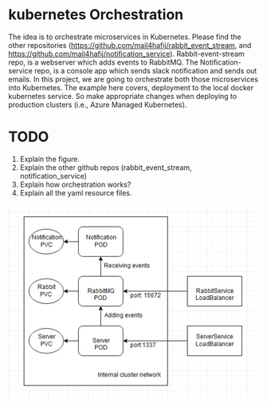 # kubernetes Orchestration
The idea is to orchestrate microservices in Kubernetes. Please find the other repositories (https://github.com/mail4hafij/rabbit_event_stream, and https://github.com/mail4hafij/notification_service). Rabbit-event-stream repo, is a webserver which adds events to RabbitMQ. The Notification-service repo, is a console app which sends slack notification and sends out emails. In this project, we are going to orchestrate both those microservices into Kubernetes. The example here covers, deployment to the local docker kubernetes service. So make appropriate changes when deploying to production clusters (i.e., Azure Managed Kubernetes).


# TODO
  1. Explain the figure.
  2. Explain the other github repos (rabbit_event_stream, notification_service)
  3. Explain how orchestration works?
  4. Explain all the yaml resource files.
  
 
 <img src="Application.jpg" />
